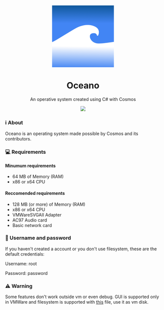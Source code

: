 <p align="center">
  <img src="https://raw.githubusercontent.com/OceanoOS/Oceano/main/Artwork/Logo.png" width="200">
  </p>
<h1 align="center">Oceano</h1>
<p align="center">An operative system created using C# with Cosmos</p>
<p align="center">
<img src="https://img.shields.io/github/issues-pr/OceanoOS/Oceano">
</p>



### ℹ About
Oceano is an operating system made possible by Cosmos and its contributors.

### 💻 Requirements
#### Minumum requirements
- 64 MB of Memory (RAM)
- x86 or x64 CPU
#### Reccomended requirements
- 128 MB (or more) of Memory (RAM)
- x86 or x64 CPU
- VMWareSVGAII Adapter
- AC97 Audio card
- Basic network card

### 🔑 Username and password
If you haven't created a account or you don't use filesystem, these are the default credentials:

Username: root

Password: password

### ⚠ Warning
Some features don't work outside vm or even debug. GUI is supported only in VMWare and filesystem is supported with [this](https://github.com/CosmosOS/Cosmos/blob/master/Build/VMWare/Workstation/Filesystem.vmdk) file, use it as vm disk.
